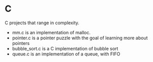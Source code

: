 # C

C projects that range in complexity. 
- mm.c is an implementation of malloc. 
- pointer.c is a pointer puzzle with the goal of learning more about pointers
- bubble_sort.c is a C implementation of bubble sort
- queue.c is an implementation of a queue, with FIFO
